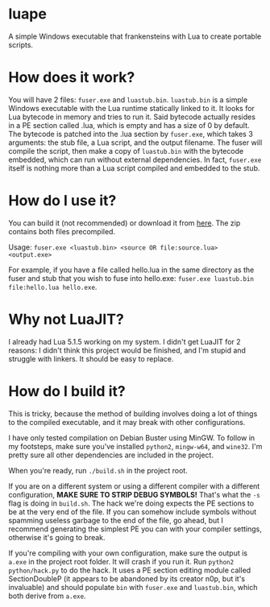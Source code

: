 # luape
A simple Windows executable that frankensteins with Lua to create portable scripts.

# How does it work?

You will have 2 files: `fuser.exe` and `luastub.bin`. `luastub.bin` is a simple Windows executable with the Lua runtime statically linked to it. It looks for Lua bytecode in memory and tries to run it. Said bytecode actually resides in a PE section called .lua, which is empty and has a size of 0 by default. The bytecode is patched into the .lua section by `fuser.exe`, which takes 3 arguments: the stub file, a Lua script, and the output filename. The fuser will compile the script, then make a copy of `luastub.bin` with the bytecode embedded, which can run without external dependencies. In fact, `fuser.exe` itself is nothing more than a Lua script compiled and embedded to the stub.

# How do I use it?

You can build it (not recommended) or download it from [here](https://github.com/rosemash/luape/releases/download/1.1.0/luape.zip). The zip contains both files precompiled.

Usage: `fuser.exe <luastub.bin> <source OR file:source.lua> <output.exe>`

For example, if you have a file called hello.lua in the same directory as the fuser and stub that you wish to fuse into hello.exe: `fuser.exe luastub.bin file:hello.lua hello.exe`.

# Why not LuaJIT?

I already had Lua 5.1.5 working on my system. I didn't get LuaJIT for 2 reasons: I didn't think this project would be finished, and I'm stupid and struggle with linkers. It should be easy to replace.

# How do I build it?

This is tricky, because the method of building involves doing a lot of things to the compiled executable, and it may break with other configurations.

I have only tested compilation on Debian Buster using MinGW. To follow in my footsteps, make sure you've installed `python2`, `mingw-w64`, and `wine32`. I'm pretty sure all other dependencies are included in the project.

When you're ready, run `./build.sh` in the project root.

If you are on a different system or using a different compiler with a different configuration, **MAKE SURE TO STRIP DEBUG SYMBOLS!** That's what the `-s` flag is doing in `build.sh`. The hack we're doing expects the PE sections to be at the very end of the file. If you can somehow include symbols without spamming useless garbage to the end of the file, go ahead, but I recommend generating the simplest PE you can with your compiler settings, otherwise it's going to break.

If you're compiling with your own configuration, make sure the output is `a.exe` in the project root folder. It will crash if you run it. Run `python2 python/hack.py` to do the hack. It uses a PE section editing module called SectionDoubleP (it appears to be abandoned by its creator n0p, but it's invaluable) and should populate `bin` with `fuser.exe` and `luastub.bin`, which both derive from `a.exe`.
